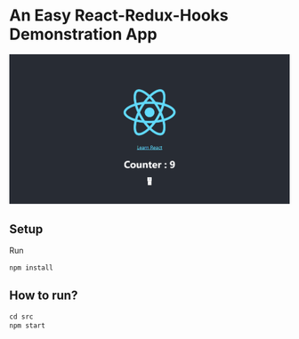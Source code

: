 
# An Easy React-Redux-Hooks Demonstration App

<img src="images/app_image.PNG"/>

## Setup

Run
```
npm install
```
## How to run?

```
cd src
npm start
```
